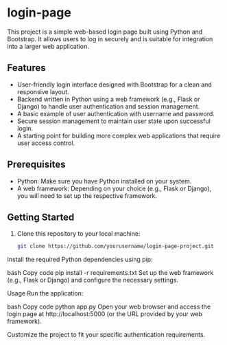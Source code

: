 # login-page
This project is a simple web-based login page built using Python and Bootstrap. It allows users to log in securely and is suitable for integration into a larger web application.

## Features

- User-friendly login interface designed with Bootstrap for a clean and responsive layout.
- Backend written in Python using a web framework (e.g., Flask or Django) to handle user authentication and session management.
- A basic example of user authentication with username and password.
- Secure session management to maintain user state upon successful login.
- A starting point for building more complex web applications that require user access control.

## Prerequisites

- Python: Make sure you have Python installed on your system.
- A web framework: Depending on your choice (e.g., Flask or Django), you will need to set up the respective framework.

## Getting Started

1. Clone this repository to your local machine:

   ```bash
   git clone https://github.com/yourusername/login-page-project.git
Install the required Python dependencies using pip:

bash
Copy code
pip install -r requirements.txt
Set up the web framework (e.g., Flask or Django) and configure the necessary settings.

Usage
Run the application:

bash
Copy code
python app.py
Open your web browser and access the login page at http://localhost:5000 (or the URL provided by your web framework).

Customize the project to fit your specific authentication requirements.
